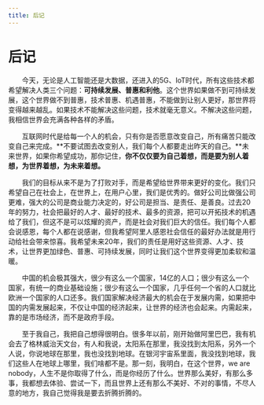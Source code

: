 ```yaml
---
title: 后记
---
```


# 后记

&emsp;&emsp;今天，无论是人工智能还是大数据，还进入的5G、IoT时代，所有这些技术都希望解决人类三个问题：**可持续发展、普惠和利他**。这个世界如果做不到可持续发展，这个世界做不到普惠，技术普惠、机遇普惠，不能做到让别人更好，那世界将变得越来越乱。如果技术不能解决这些问题，技术就毫无意义。不解决这些问题，我相信世界会充满各种各样的矛盾。

&emsp;&emsp;互联网时代是给每一个人的机会，只有你是否愿意改变自己，所有痛苦只能改变自己来完成。**不要试图去改变别人，我们每个人都要走出昨天的自己。**未来世界，如果你希望成功，那你记住，**你不仅仅要为自己着想，而是要为别人着想，为世界着想，为未来着想。**

&emsp;&emsp;我们的目标从来不是为了打败对手，而是希望给世界带来更好的变化。我们只希望自己在社会上，在世界上，在用户心里，我们是优秀的。做好公司比做强公司更难，强大的公司是商业能力决定的，好公司是担当、是责任、是善良。过去20年的努力，社会把最好的人才、最好的技术、最多的资源，把可以开拓技术的机遇给了我们，但这不是可以炫耀的资产，而是社会对我们巨大的信任。我们每个人都会说感恩，每个人都在说感谢，但我希望阿里人感恩社会信任的最好办法就是用行动给社会带来惊喜。我希望未来20年，我们的责任是用好这些资源、人才、技术，让世界更加绿色、普惠、可持续发展，同时让我们这个世界变得更加柔软和温暖。

&emsp;&emsp;中国的机会极其强大，很少有这么一个国家，14亿的人口；很少有这么一个国家，有统一的商业基础设施；很少有这么一个国家，几乎任何一个省的人口就比欧洲一个国家的人口还多。我们国家解决经济最大的机会在于发展内需，如果把中国的内需发展起来，不仅让中国的经济起来，让世界的经济也会起来。内需起来，靠的是市场经济，而不是政府手段。

&emsp;&emsp;至于我自己，我把自己想得很明白。很多年以前，刚开始做阿里巴巴，我有机会去了格林威治天文台，有人和我说，太阳系在那里，我没找到太阳系，另外一个人说，你说地球在那里，我也没找到地球。在银河宇宙系里面，我没找到地球，我们这些人在地球上哪里，我们啥都不是。那一刻，我明白，在这个世界，we are nobody，人生不是你取得了什么，而是你经历了什么。世界那么美好，有那么多事，我都想去体验、尝试一下，而且世界上还有那么不美好、不对的事情，不尽人意的地方，我自己觉得我是要去折腾折腾的。